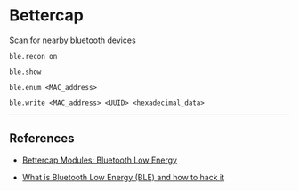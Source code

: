 # Bettercap

Scan for nearby bluetooth devices

```
ble.recon on
```

```
ble.show
```

```
ble.enum <MAC_address>
```

```
ble.write <MAC_address> <UUID> <hexadecimal_data>
```

---
## References

- [Bettercap Modules: Bluetooth Low Energy](https://www.bettercap.org/modules/ble/)

- [What is Bluetooth Low Energy (BLE) and how to hack it](https://miloserdov.org/?p=3405)